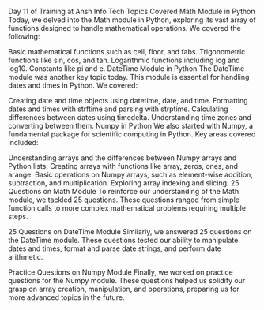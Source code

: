 
Day 11 of Training at Ansh Info Tech
Topics Covered
Math Module in Python
Today, we delved into the Math module in Python, exploring its vast array of functions designed to handle mathematical operations. We covered the following:

Basic mathematical functions such as ceil, floor, and fabs.
Trigonometric functions like sin, cos, and tan.
Logarithmic functions including log and log10.
Constants like pi and e.
DateTime Module in Python
The DateTime module was another key topic today. This module is essential for handling dates and times in Python. We covered:

Creating date and time objects using datetime, date, and time.
Formatting dates and times with strftime and parsing with strptime.
Calculating differences between dates using timedelta.
Understanding time zones and converting between them.
Numpy in Python
We also started with Numpy, a fundamental package for scientific computing in Python. Key areas covered included:

Understanding arrays and the differences between Numpy arrays and Python lists.
Creating arrays with functions like array, zeros, ones, and arange.
Basic operations on Numpy arrays, such as element-wise addition, subtraction, and multiplication.
Exploring array indexing and slicing.
25 Questions on Math Module
To reinforce our understanding of the Math module, we tackled 25 questions. These questions ranged from simple function calls to more complex mathematical problems requiring multiple steps.

25 Questions on DateTime Module
Similarly, we answered 25 questions on the DateTime module. These questions tested our ability to manipulate dates and times, format and parse date strings, and perform date arithmetic.

Practice Questions on Numpy Module
Finally, we worked on practice questions for the Numpy module. These questions helped us solidify our grasp on array creation, manipulation, and operations, preparing us for more advanced topics in the future.
